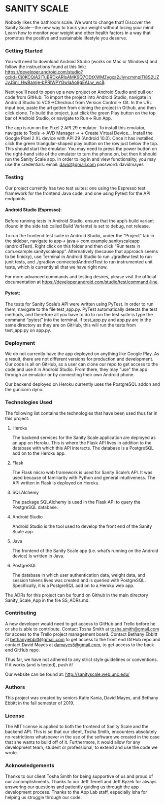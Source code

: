 # SANITY SCALE

Nobody likes the bathroom scale. We want to change that! Discover the Sanity Scale—the new way to track your weight without losing your mind! Learn how to monitor your weight and other health factors in a way that promotes the positive and sustainable lifestyle you deserve.

### Getting Started

You will need to download Android Studio (works on Mac or Windows) and follow the instructions found at this link: https://developer.android.com/studio?gclid=Cj0KCQiA2ITuBRDkARIsAMK9Q7ODtXWMZygxa2JlyncmmpiTl8S2UZJyJSnl_HwBamje-bPRlWPYGwIaAo9gEALw_wcB.

Next you'll need to open up a new project on Android Studio and pull our code from GitHub. To import the project into Android Studio, navigate in Android Studio to VCS→Checkout from Version Control→ Git. In the URL input box, paste the url gotten from cloning the project in Github, and then click clone. To build the project, just click the green Play button on the top bar of Android Studio, or navigate to Run→ Run App.

The app is run on the Pixel 2 API 29 emulator.  To install this emulator, navigate to Tools → AVD Manager → + Create Virtual Device...
Install the Google Pixel 2 XL device with API 29 (Android 10.0).  Once it has installed, click the green triangular-shaped play button on the row just below the top.  This should start the emulator.  You may need to press the power button on the right-hand side of the emulator to turn the phone on, but then it should run the Sanity Scale app.  In order to log in and view functionality, you may use the credentials:
email: david@gmail.com
password: davidmayes

### Testing
Our project currently has two test suites: one using the Espresso test framework for the frontend Java code, and one using Pytest for the API endpoints.

#### Android Studio (Espresso):
Before running tests in Android Studio, ensure that the app’s build variant (found in the side tab called Build Variants) is set to debug, not release.

To run the frontend test suite in Android Studio, under the “Project” tab in the sidebar, navigate to app→ java→ com.example.sanityscaleapp (androidTest). Right click on this folder and then click “Run tests in com.example.sanityscaleapp”. Alternatively (because that approach seems to be finicky), use Terminal in Android Studio to run ./gradlew test to run junit tests, and ./gradlew connectedAndroidTest to run instrumented unit tests, which is currently all that we have right now.

For more advanced commands and testing desires, please visit the official documentation at https://developer.android.com/studio/test/command-line.

#### Pytest:
The tests for Sanity Scale’s API were written using PyTest.  In order to run them, navigate to the file test_app.py.  PyTest automatically detects the test methods, and therefore all you have to do to run the test suite is type the command “pytest” into the terminal.  If test_app.py and app.py are in the same directory as they are on GitHub, this will run the tests from test_app.py on app.py.


### Deployment
We do not currently have the app deployed on anything like Google Play. As a result, there are not different versions for production and development. Our code is all on GitHub, so a user can clone our repo to get access to the code and use it in Android Studio. From there, they may "use" the app through an emulator or by connecting their own Android phone.

Our backend deployed on Heroku currently uses the PostgreSQL addon and the gunicorn dyno.

### Technologies Used
The following list contains the technologies that have been used thus far in this project:

1. Heroku

   The backend services for the Sanity Scale application are deployed as an app on Heroku.  This is where the Flask API lives in addition to the database with which this API interacts.  The database is a PostgreSQL add on to the Heroku app.
2. Flask

   The Flask micro web framework is used for Sanity Scale’s API.  It was used because of familiarity with Python and general intuitiveness.  The API written in Flask is deployed on Heroku.
3. SQLAlchemy

   The package SQLAlchemy is used in the Flask API to query the PostgreSQL database.
4. Android Studio

   Android Studio is the tool used to develop the front end of the Sanity Scale app.
5. Java

   The frontend of the Sanity Scale app (i.e. what’s running on the Android device) is written in Java.
6. PostgreSQL

   The database in which user authentication data, weight data, and session tokens lives was created and is queried with PostgreSQL.  Specifically, it is a PostgreSQL add on to a Heroku web app.

The ADRs for this project can be found on Github in the main directory Sanity_Scale_App in the file SS_ADRs.md.

### Contributing

A new developer would need to get access to GitHub and Trello before he or she is able to contribute. Contact Tosha Smith at tosha.smith@gmail.com for access to the Trello project management board. Contact Bethany Ebbitt at bethanyjebbitt@gmail.com to get access to the front end GitHub repo and contact David Mayes at damayes5@gmail.com, to get access to the back end GitHub repo.

Thus far, we have not adhered to any strict style guidelines or conventions. If it works (and is tested), push it!

Our website can be found at: http://sanityscale.web.unc.edu/

### Authors
This project was created by seniors Katie Kania, David Mayes, and Bethany Ebbitt in the fall semester of 2019.

### License
The MIT license is applied to both the frontend of Sanity Scale and the backend API.  This is so that our client, Tosha Smith, encounters absolutely no restrictions whatsoever in the use of the software we created in the case that she wants to build off of it.  Furthermore, it would allow for any development team, student or professional, to extend and use the code we wrote.

### Acknowledgements
Thanks to our client Tosha Smith for being supportive of us and proud of our accomplishments. Thanks to our Jeff Terrell and Jeff Byzek for always answering our questions and patiently guiding us through the app development process. Thanks to the App Lab staff, especially Isha for helping us struggle through our code.
